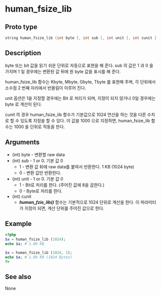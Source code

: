 # human_fsize_lib

## Proto type

```c
string human_fsize_lib (int byte [, int sub [, int unit [, int cunit ] ] ])
```

## Description

byte 또는 bit 값을 읽기 쉬운 단위로 자동으로 표현을 해 준다. sub 의 값은 1 과 0 을 가지며 1 일 경우에는 변환된 값 뒤에 원 byte 값을 표시를 해 준다.

human_fsize_lib 함수는 Kbyte, Mbyte, Gbyte, Tbyte 를 표현해 주며, 각 단위에서 소수점 2 번째 자리에서 반올림이 이루어 진다.

unit 옵션은 1을 지정할 경우에는 Bit 로 처리가 되며, 지정이 되지 않거나 0일 경우에는 byte 로 계산이 된다.

cunit 의 경우 human_fsize_lib 함수가 기본값으로 1024 연산을 하는 것을 다른 수치로 할 수 있도록 지정을 할 수 있다. 이 값을 1000 으로 지정하면, human_fsize_lib 함수는 1000 을 단위로 작동을 한다.

## Arguments

* (int) byte - 변환할 raw data
* (int) sub - 1 or 0. 기본 값 0
  * 1 - 변환 값 뒤에 raw data를 붙여서 반환한다. 1 KB (1024 byte)
  * 0 - 변환 값만 반환한다.
* (int) unit - 1 or 0. 기본 값 0
  * 1 - Bit로 처리를 한다. (주어진 값에 8을 곱한다.)
  * 0 - Byte로 처리를 한다.
* (int) cunit
  * ___human_fzie_lib()___ 함수는 기본적으로 1024 단위로 계산을 한다. 이 파라미터가 지정이 되면, 계산 단위를 주어진 값으로 한다.

## Example

```php
<?php
$a = human_fsize_lib (1024);
echo $a; # 1.00 KB

$a = human_fsize_lib (1024, 1);
echo $a; # 1.00 KB (1024 Bytes) 
?>
```

## See also
None


